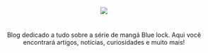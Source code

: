 <div align="center">
  <img src="https://VNeris.github.io/blue-lock-blog/img/Blue_Lock_Logo%20(1).png">
</div>

#

<div align="center">
Blog dedicado a tudo sobre a série de mangá Blue lock. Aqui você encontrará artigos, notícias, curiosidades e muito mais!
</div>
